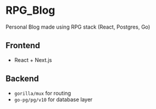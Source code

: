# RPG_Blog
Personal Blog made using RPG stack (React, Postgres, Go)

## Frontend
- React + Next.js

## Backend
- `gorilla/mux` for routing
- `go-pg/pg/v10` for database layer
